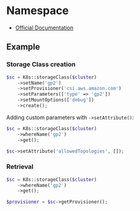 # Namespace

- [Official Documentation](https://kubernetes.io/docs/concepts/storage/storage-classes/)

## Example

### Storage Class creation

```php
$sc = K8s::storageClass($cluster)
    ->setName('gp2')
    ->setProvisioner('csi.aws.amazon.com')
    ->setParameters(['type' => 'gp2'])
    ->setMountOptions(['debug'])
    ->create();
```

Adding custom parameters with `->setAttribute()`:

```php
$sc = K8s::storageClass($cluster)
    ->whereName('gp2')
    ->get();

$sc->setAttribute('allowedTopologies', []);
```

### Retrieval

```php
$sc = K8s::storageClass($cluster)
    ->whereName('gp2')
    ->get();

$provisioner = $sc->getProvisioner();
```
